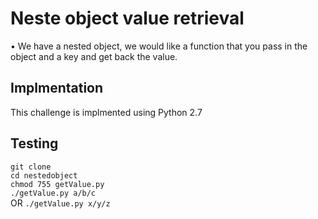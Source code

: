 Neste object value retrieval
=============================

•	We have a nested object, we would like a function that you pass in the object and a key and get back the value.

Implmentation
------------

This challenge is implmented using Python 2.7

Testing
---------------------
```git clone ``` <br>
```cd nestedobject``` <br>
```chmod 755 getValue.py``` <br>
```./getValue.py a/b/c ```<br> 
OR
```./getValue.py x/y/z```
